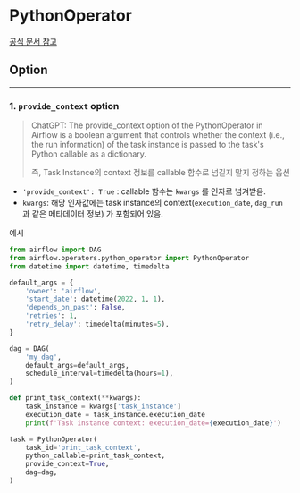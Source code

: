 # PythonOperator

[공식 문서 참고](https://airflow.apache.org/docs/apache-airflow/2.3.3/_api/airflow/operators/python/index.html)


## Option

---

### 1. `provide_context` option 
 
> ChatGPT:  The provide_context option of the PythonOperator in Airflow is a boolean argument that controls whether the 
> context (i.e., the run information) of the task instance is passed to the task's Python callable as a dictionary.
>
> 즉, Task Instance의 context 정보를 callable 함수로 넘길지 말지 정하는 옵션

- `'provide_context': True` : callable 함수는 `kwargs` 를 인자로 넘겨받음.
- `kwargs`: 해당 인자값에는 task instance의 context(`execution_date`, `dag_run` 과 같은 메타데이터 정보) 가 포함되어 있음.

예시
```python
from airflow import DAG
from airflow.operators.python_operator import PythonOperator
from datetime import datetime, timedelta

default_args = {
    'owner': 'airflow',
    'start_date': datetime(2022, 1, 1),
    'depends_on_past': False,
    'retries': 1,
    'retry_delay': timedelta(minutes=5),
}

dag = DAG(
    'my_dag',
    default_args=default_args,
    schedule_interval=timedelta(hours=1),
)

def print_task_context(**kwargs):
    task_instance = kwargs['task_instance']
    execution_date = task_instance.execution_date
    print(f'Task instance context: execution_date={execution_date}')

task = PythonOperator(
    task_id='print_task_context',
    python_callable=print_task_context,
    provide_context=True,
    dag=dag,
)
```